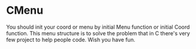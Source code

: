 # CMenu
You should init your coord or menu by initial Menu function or initial Coord function.
This menu structure is to solve the problem that in C there's very few project to help people code.
Wish you have fun.
